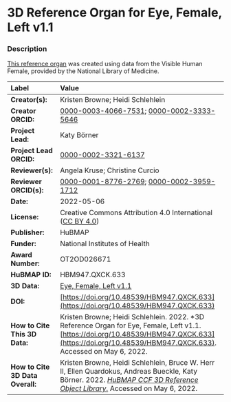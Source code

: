 # 3D Reference Organ for Eye, Female, Left v1.1

### Description
[This reference organ](https://humanatlas.io/3d-reference-library) was created using data from the Visible Human Female, provided by the National Library of Medicine.

| Label | Value |
| :------------- |:-------------|
| **Creator(s):** | Kristen Browne; Heidi Schlehlein |
| **Creator ORCID:** | [0000-0003-4066-7531](https://orcid.org/0000-0003-4066-7531); [0000-0002-3333-5646](https://orcid.org/0000-0002-3333-5646)|
| **Project Lead:** | Katy B&ouml;rner |
| **Project Lead ORCID:** | [0000-0002-3321-6137](https://orcid.org/0000-0002-3321-6137) |
| **Reviewer(s):** | Angela Kruse; Christine Curcio |
| **Reviewer ORCID(s):** |[0000-0001-8776-2769](https://doi.org/10.5072/0000-0001-8776-2769); [0000-0002-3959-1712](https://doi.org/10.5072/0000-0002-3959-1712) |
| **Date:** | 2022-05-06 |
| **License:** | Creative Commons Attribution 4.0 International ([CC BY 4.0](https://creativecommons.org/licenses/by/4.0/)) |
| **Publisher:** | HuBMAP |
| **Funder:** | National Institutes of Health |
| **Award Number:** | OT2OD026671 |
| **HuBMAP ID:** | HBM947.QXCK.633 |
| **3D Data:** | [Eye, Female, Left v1.1](https://hubmapconsortium.github.io/ccf-releases/v1.2/models/VH_F_Eye_L.glb) |
| **DOI:** | [https://doi.org/10.48539/HBM947.QXCK.633](https://doi.org/10.48539/HBM947.QXCK.633) |
| **How to Cite This 3D Data:** | Kristen Browne; Heidi Schlehlein. 2022. *3D Reference Organ for Eye, Female, Left v1.1. [https://doi.org/10.48539/HBM947.QXCK.633](https://doi.org/10.48539/HBM947.QXCK.633). Accessed on May 6, 2022.|
| **How to Cite 3D Data Overall:** | Kristen Browne, Heidi Schlehlein, Bruce W. Herr II, Ellen Quardokus, Andreas Bueckle, Katy B&ouml;rner. 2022. [*HuBMAP CCF 3D Reference Object Library*.](https://humanatlas.io/3d-reference-library) Accessed on May 6, 2022. |

